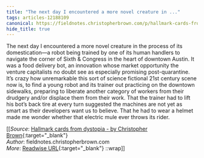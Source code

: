 ```yaml
---
title: "The next day I encountered a more novel creature in ..."
tags: articles-12188109
canonical: https://fieldnotes.christopherbrown.com/p/hallmark-cards-from-dystopia?token=eyJ1c2VyX2lkIjoxMDM2MjA0MSwicG9zdF9pZCI6NDQ5Njk0NDQsIl8iOiJWczNSQSIsImlhdCI6MTYzODczMzYyOSwiZXhwIjoxNjM4NzM3MjI5LCJpc3MiOiJwdWItMjk5NTEiLCJzdWIiOiJwb3N0LXJlYWN0aW9uIn0.c2KHU1l1Vy6bNj2gO3AIY7_iqsPSv7P2dV0r7FRGIp0
hide_title: true
---
```


The next day I encountered a more novel creature in the process of its domestication—a robot being trained by one of its human handlers to navigate the corner of Sixth & Congress in the heart of downtown Austin. It was a food delivery bot, an innovation whose market opportunity the venture capitalists no doubt see as especially promising post-quarantine. It’s crazy how unremarkable this sort of science fictional 21st century scene now is, to find a young robot and its trainer out practicing on the downtown sidewalks, preparing to liberate another category of workers from their drudgery and/or displace them from their work. That the trainer had to lift his bot’s back tire at every turn suggested the machines are not yet as smart as their developers want us to believe. That he had to wear a helmet made me wonder whether that electric mule ever throws its rider.


[[_Source_: [Hallmark cards from dystopia - by Christopher Brown](https://fieldnotes.christopherbrown.com/p/hallmark-cards-from-dystopia?token=eyJ1c2VyX2lkIjoxMDM2MjA0MSwicG9zdF9pZCI6NDQ5Njk0NDQsIl8iOiJWczNSQSIsImlhdCI6MTYzODczMzYyOSwiZXhwIjoxNjM4NzM3MjI5LCJpc3MiOiJwdWItMjk5NTEiLCJzdWIiOiJwb3N0LXJlYWN0aW9uIn0.c2KHU1l1Vy6bNj2gO3AIY7_iqsPSv7P2dV0r7FRGIp0){:target="_blank"}<br>
_Author_: fieldnotes.christopherbrown.com<br>
_More_: [Readwise URL](https://readwise.io/open/256466160){:target="_blank"}
::wrap]]